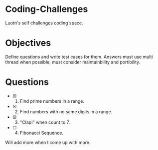 # Coding-Challenges
Luotn's self challenges coding space.

# Objectives
Define questions and write test cases for them.
Answers must use multi thread when possible, must consider maintainbility and portibility.


# Questions
- [x] 1. Find prime numbers in a range.
- [x] 2. Find numbers with no same digits in a range.
- [x] 3. "Clap!" when count to 7.
- [ ] 4. Fibonacci Sequence.

Will add more when I come up with more.